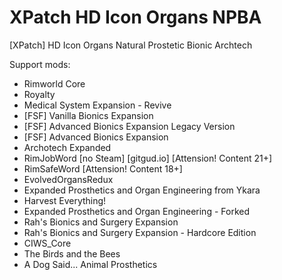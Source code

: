 # XPatch HD Icon Organs NPBA
 [XPatch] HD Icon Organs Natural Prostetic Bionic Archtech

Support mods:
+ Rimworld Core
+ Royalty
+ Medical System Expansion - Revive
+ [FSF] Vanilla Bionics Expansion
+ [FSF] Advanced Bionics Expansion Legacy Version
+ [FSF] Advanced Bionics Expansion
+ Archotech Expanded
+ RimJobWord [no Steam] [gitgud.io] [Attension! Content 21+]
+ RimSafeWord [Attension! Content 18+]
+ EvolvedOrgansRedux
+ Expanded Prosthetics and Organ Engineering from Ykara
+ Harvest Everything!
+ Expanded Prosthetics and Organ Engineering - Forked
+ Rah's Bionics and Surgery Expansion
+ Rah's Bionics and Surgery Expansion - Hardcore Edition
+ CIWS_Core
+ The Birds and the Bees
+ A Dog Said... Animal Prosthetics 
